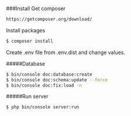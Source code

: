 ###Install
Get composer
```sh
https://getcomposer.org/download/
```
Install packages
```sh
$ composer install
```

Create .env file from .env.dist and change values.

#####Database
```sh
$ bin/console doc:database:create
$ bin/console doc:schema:update --force
$ bin/console doc:fix:load -n
```

#####Run server
```bash
$ php bin/console server:run
```
